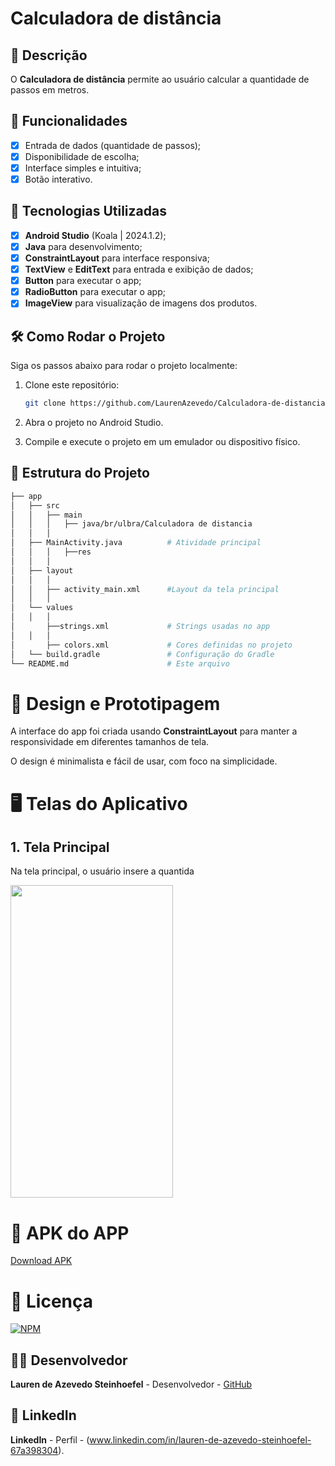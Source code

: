 # **Calculadora de distância**

## 📱 Descrição

O **Calculadora de distância** permite ao usuário calcular a quantidade de passos em metros. 

## 🔧 Funcionalidades

- [x] Entrada de dados (quantidade de passos);
- [x] Disponibilidade de escolha;
- [x] Interface simples e intuitiva;
- [x] Botão interativo.

## 🚀 Tecnologias Utilizadas

- [x] **Android Studio** (Koala | 2024.1.2);
- [x] **Java** para desenvolvimento;
- [x] **ConstraintLayout** para interface responsiva;
- [x] **TextView** e **EditText** para entrada e exibição de dados;
- [x] **Button**   para executar o app;
- [x] **RadioButton**   para executar o app;
- [x] **ImageView** para visualização de imagens dos produtos.

## 🛠️ Como Rodar o Projeto

Siga os passos abaixo para rodar o projeto localmente:

1. Clone este repositório:

    ```bash
    git clone https://github.com/LaurenAzevedo/Calculadora-de-distancia.git

    ```

2. Abra o projeto no Android Studio.

3. Compile e execute o projeto em um emulador ou dispositivo físico.

## 📂 Estrutura do Projeto

```bash
├── app
│   ├── src
│   │   ├── main
│   │   │   ├── java/br/ulbra/Calculadora de distancia
│   │   │  
│   ├── MainActivity.java          # Atividade principal
│   │   │   ├──res
│   │   │  
│   ├── layout
│   │   │  
│   │   ├── activity_main.xml      #Layout da tela principal
│   │   │  
│   └── values
│   │   │  
│       ├──strings.xml             # Strings usadas no app
│   │   │  
│       ├── colors.xml             # Cores definidas no projeto
│   └── build.gradle               # Configuração do Gradle
└── README.md                      # Este arquivo

```

 
# 🎨 Design e Prototipagem
 
A interface do app foi criada usando **ConstraintLayout** para manter a responsividade em diferentes tamanhos de tela.
 
O design é minimalista e fácil de usar, com foco na simplicidade.
 
# 🖥️ Telas do Aplicativo
 
## 1. **Tela Principal**

Na tela principal, o usuário insere a quantida

<img src="https://github.com/user-attachments/assets/b376f240-636d-43b0-b6d8-8ac4596ba739" width="260" height="500"/>

# 🧰 APK do APP 

<a href="https://github.com/LaurenAzevedo/Calculadora-de-distancia/blob/main/distanciapassos.apk"> Download APK </a>
 
# 📄 Licença

[![NPM](https://img.shields.io/npm/l/react)](https://github.com/LaurenAzevedo/Calculadora-de-distancia/blob/main/LICENSE)

## 👨‍💻 Desenvolvedor 

**Lauren de Azevedo Steinhoefel** - Desenvolvedor - [GitHub](https://github.com/LaurenAzevedo)

## 📂 LinkedIn 

**LinkedIn** - Perfil - (www.linkedin.com/in/lauren-de-azevedo-steinhoefel-67a398304).
